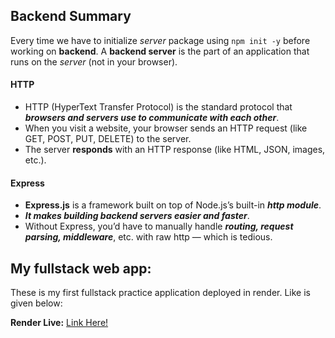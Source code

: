## Backend Summary

Every time we have to initialize *server* package using `npm init -y` before working on **backend**. A **backend server** is the part of an application that runs on the *server* (not in your browser).

#### HTTP
- HTTP (HyperText Transfer Protocol) is the standard protocol that ***browsers and servers use to communicate with each other***.
- When you visit a website, your browser sends an HTTP request (like GET, POST, PUT, DELETE) to the server.
- The server **responds** with an HTTP response (like HTML, JSON, images, etc.).

#### Express
- **Express.js** is a framework built on top of Node.js’s built-in ***http module***.
- ***It makes building backend servers easier and faster***.
- Without Express, you’d have to manually handle ***routing, request parsing, middleware***, etc. with raw http — which is tedious.

## My fullstack web app:
These is my first fullstack practice application deployed in render. Like is given below:

**Render Live:** [Link Here!](https://chatgpt.com/s/t_68b6b8174a4c81918e07172c8994331c)